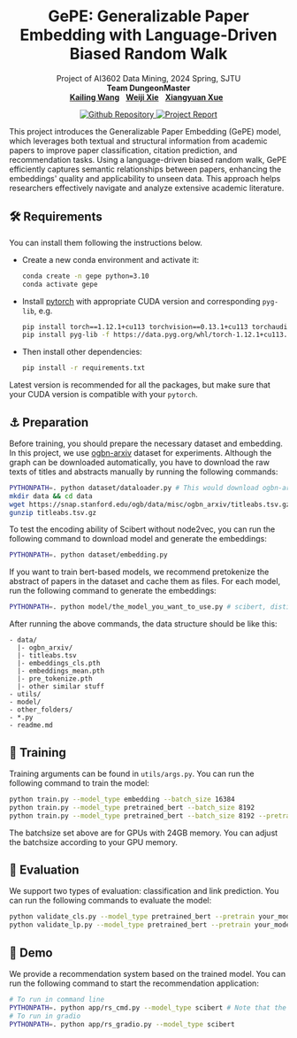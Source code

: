 <h1 align="center">
GePE: Generalizable Paper Embedding with Language-Driven Biased Random Walk
</h1>
<p align="center">
    Project of AI3602 Data Mining, 2024 Spring, SJTU
    <br> <strong>Team DungeonMaster</strong>    
    <br />
    <a href="https://github.com/Loping151"><strong>Kailing Wang</strong></a>
    &nbsp;
    <a href="https://github.com/Shi-Soul"><strong>Weiji Xie</strong></a>
    &nbsp;
    <a href="https://github.com/xxyQwQ"><strong>Xiangyuan Xue</strong></a>
    &nbsp;
</p>
<p align="center">
    <a href="https://github.com/Loping151/DungeonMaster"> <img alt="Github Repository" src="https://img.shields.io/badge/Github-Repository-blue?logo=github&logoColor=blue"> </a>
    <!-- <a href="assets/slides.pdf"> <img alt="Presentation Slides" src="https://img.shields.io/badge/Presentation-Slides-green?logo=googlenews&logoColor=green"> </a> -->
    <a href='assets/report.pdf'> <img alt='Project Report' src='https://img.shields.io/badge/Project-Report-red?style=flat&logo=googlescholar&logoColor=red'> </a>
</p>

This project introduces the Generalizable Paper Embedding (GePE) model, which leverages both textual and structural information from academic papers to improve paper classification, citation prediction, and recommendation tasks. Using a language-driven biased random walk, GePE efficiently captures semantic relationships between papers, enhancing the embeddings' quality and applicability to unseen data. This approach helps researchers effectively navigate and analyze extensive academic literature.

## 🛠️ Requirements

You can install them following the instructions below.

* Create a new conda environment and activate it:
  
    ```bash
    conda create -n gepe python=3.10
    conda activate gepe
    ```

* Install [pytorch](https://pytorch.org/get-started/previous-versions/) with appropriate CUDA version and corresponding `pyg-lib`, e.g.
  
    ```bash
    pip install torch==1.12.1+cu113 torchvision==0.13.1+cu113 torchaudio==0.12.1 --extra-index-url https://download.pytorch.org/whl/cu113
    pip install pyg-lib -f https://data.pyg.org/whl/torch-1.12.1+cu113.html
    ```

* Then install other dependencies:
  
    ```bash
    pip install -r requirements.txt
    ```

Latest version is recommended for all the packages, but make sure that your CUDA version is compatible with your `pytorch`.

## ⚓ Preparation

Before training, you should prepare the necessary dataset and embedding. In this project, we use [ogbn-arxiv](https://ogb.stanford.edu/docs/nodeprop/#ogbn-arxiv) dataset for experiments. Although the graph can be downloaded automatically, you have to download the raw texts of titles and abstracts manually by running the following commands:

```bash
PYTHONPATH=. python dataset/dataloader.py # This would download ogbn-arxiv
mkdir data && cd data
wget https://snap.stanford.edu/ogb/data/misc/ogbn_arxiv/titleabs.tsv.gz
gunzip titleabs.tsv.gz
```

To test the encoding ability of Scibert without node2vec, you can run the following command to download model and generate the embeddings: 

```bash
PYTHONPATH=. python dataset/embedding.py
```

If you want to train bert-based models, we recommend pretokenize the abstract of papers in the dataset and cache them as files. For each model, run the following command to generate the embeddings:

```bash
PYTHONPATH=. python model/the_model_you_want_to_use.py # scibert, distilbert, bert.
```

After running the above commands, the data structure should be like this:

```
- data/
  |- ogbn_arxiv/
  |- titleabs.tsv
  |- embeddings_cls.pth
  |- embeddings_mean.pth
  |- pre_tokenize.pth
  |- other similar stuff
- utils/
- model/
- other_folders/
- *.py
- readme.md
```

## 🚀 Training

Training arguments can be found in `utils/args.py`. You can run the following command to train the model:

```bash
python train.py --model_type embedding --batch_size 16384 
python train.py --model_type pretrained_bert --batch_size 8192 
python train.py --model_type pretrained_bert --batch_size 8192 --pretrain your_model.pth # allow resume training
```

The batchsize set above are for GPUs with 24GB memory. You can adjust the batchsize according to your GPU memory.

## 💯 Evaluation

We support two types of evaluation: classification and link prediction. You can run the following commands to evaluate the model:

```bash
python validate_cls.py --model_type pretrained_bert --pretrain your_model.pth
python validate_lp.py --model_type pretrained_bert --pretrain your_model.pth
```

## 🤖 Demo

We provide a recommendation system based on the trained model. You can run the following command to start the recommendation application:

```bash
# To run in command line
PYTHONPATH=. python app/rs_cmd.py --model_type scibert # Note that the default pretrained path is model/test.pth
# To run in gradio
PYTHONPATH=. python app/rs_gradio.py --model_type scibert
``` 